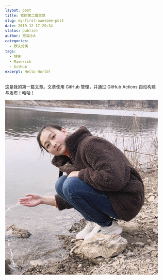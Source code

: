 ```yaml
---
layout: post
title: 我的第二篇文章
slug: my-first-awesome-post
date: 2019-12-17 20:34
status: publish
author: 熊猫小A
categories: 
  - 默认分类
tags: 
  - 博客
  - Maverick
  - GitHub
excerpt: Hello World!
---
```


这是我的第一篇文章。文章使用 GitHub 管理，并通过 GitHub Actions 自动构建与发布！哈哈！


![幽灵公主剧照](./images/柴君.jpg)
